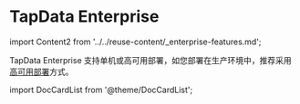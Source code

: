 # TapData Enterprise

import Content2 from '../../reuse-content/_enterprise-features.md';

<Content2 />

TapData Enterprise 支持单机或高可用部署，如您部署在生产环境中，推荐采用[高可用部署](../../administration/production-deploy/install-tapdata-ha.md)方式。

import DocCardList from '@theme/DocCardList';

<DocCardList />